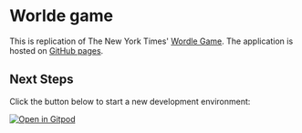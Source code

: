 # Worlde game

This is replication of The New York Times' [Wordle Game](https://www.nytimes.com/games/wordle/index.html). The application is hosted on [GitHub pages](https://lucaired.github.io/wordle-clone/).

## Next Steps

Click the button below to start a new development environment:

[![Open in Gitpod](https://gitpod.io/button/open-in-gitpod.svg)](https://gitpod.io/#https://github.com/lucaired/create-react-app)
